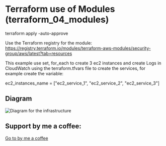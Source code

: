 # Terraform use of Modules (terraform_04_modules)

terraform apply -auto-approve

Use the Terraform registry for the module: https://registry.terraform.io/modules/terraform-aws-modules/security-group/aws/latest?tab=resources

This example use set, for_each to create 3 ec2 instances and create Logs in CloudWatch using the terraform.tfvars file to create the services, for example create the variable:

ec2_instances_name = ["ec2_service_1", "ec2_service_2", "ec2_service_3"]

## Diagram

![Diagram for the infrastructure](https://github.com/mgallegoa/infraestructure-as-code/tree/main/terraform_04_modules/04_modules_aws_createVPCandEC2Instances.jpg "Infrastructure diagram")

## Support by me a coffee:

[Go to by me a coffee](https://buymeacoffee.com/manuelarias)
